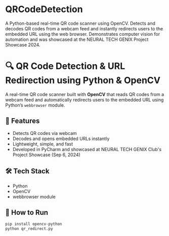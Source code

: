 # QRCodeDetection
A Python-based real-time QR code scanner using OpenCV. Detects and decodes QR codes from a webcam feed and instantly redirects users to the embedded URL using the web browser. Demonstrates computer vision for automation and was showcased at the NEURAL TECH GENIX Project Showcase 2024.

# 🔍 QR Code Detection & URL Redirection using Python & OpenCV

A real-time QR code scanner built with **OpenCV** that reads QR codes from a webcam feed and automatically redirects users to the embedded URL using Python’s `webbrowser` module.

## 📌 Features
- Detects QR codes via webcam
- Decodes and opens embedded URLs instantly
- Lightweight, simple, and fast
- Developed in PyCharm and showcased at NEURAL TECH GENIX Club's Project Showcase (Sep 6, 2024)

## 🛠️ Tech Stack
- Python
- OpenCV
- webbrowser module

## 🚀 How to Run
```bash
pip install opencv-python
python qr_redirect.py
